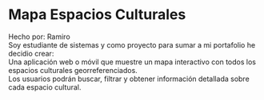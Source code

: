 # Mapa Espacios Culturales
Hecho por: Ramiro<br>
Soy estudiante de sistemas y como proyecto para sumar a mi portafolio he decidio crear:<br>
Una aplicación web o móvil que muestre un mapa interactivo con todos los espacios culturales georreferenciados.<br>
Los usuarios podrán buscar, filtrar y obtener información detallada sobre cada espacio cultural. 
